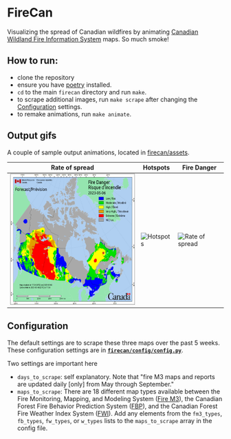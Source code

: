 # FireCan
Visualizing the spread of Canadian wildfires by animating [Canadian Wildland Fire Information System](https://cwfis.cfs.nrcan.gc.ca/home) maps. So much smoke!

## How to run:
- clone the repository
- ensure you have [poetry](https://python-poetry.org/) installed.
- `cd` to the main `firecan` directory and run `make`.
- to scrape additional images, run `make scrape` after changing the [Configuration](#configuration) settings.
- to remake animations, run `make animate`.

## Output gifs
A couple of sample output animations, located in [firecan/assets](firecan/assets/).


| Rate of spread | Hotspots | Fire Danger |
|----|----|----|
| <img src="firecan/assets/fdr.gif" width="352" height="304" alt="Fire Danger"/> |  <img src="firecan/assets/apt.gif" width="352" height="304" alt="Hotspots"/> | <img src="firecan/assets/ros.gif" width="352" height="304" alt="Rate of spread"/> | 

## Configuration
The default settings are to scrape these three maps over the past 5 weeks. These configuration settings are in **[`firecan/config/config.py`](firecan/config/config.py)**.

Two settings are important here
- `days_to_scrape`: self explanatory. Note that "fire M3 maps and reports are updated daily [only] from May through September."
- `maps_to_scrape`: There are 18 different map types available between the Fire Monitoring, Mapping, and Modeling System ([Fire M3](https://cwfis.cfs.nrcan.gc.ca/background/summary/fm3)), the Canadian Forest Fire Behavior Prediction System ([FBP](https://cwfis.cfs.nrcan.gc.ca/background/summary/fbp)), and the Canadian Forest Fire Weather Index System ([FWI](https://cwfis.cfs.nrcan.gc.ca/background/summary/fwi)). Add any elements from the `fm3_types`, `fb_types`, `fw_types`, or `w_types` lists to the `maps_to_scrape` array in the config file.

